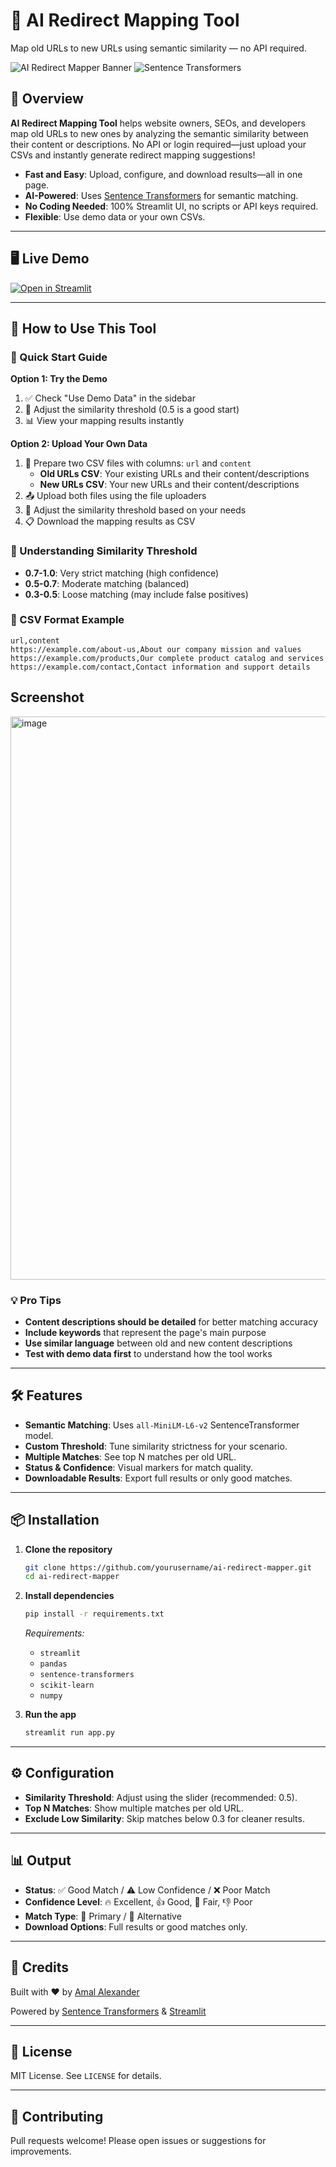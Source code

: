 # 🔄 AI Redirect Mapping Tool

Map old URLs to new URLs using semantic similarity — no API required.

![AI Redirect Mapper Banner](https://img.shields.io/badge/Streamlit-Powered-764ba2?logo=streamlit&style=for-the-badge)
![Sentence Transformers](https://img.shields.io/badge/SentenceTransformers-all--MiniLM--L6--v2-667eea?style=for-the-badge)

## 🚀 Overview

**AI Redirect Mapping Tool** helps website owners, SEOs, and developers map old URLs to new ones by analyzing the semantic similarity between their content or descriptions. No API or login required—just upload your CSVs and instantly generate redirect mapping suggestions!

- **Fast and Easy**: Upload, configure, and download results—all in one page.
- **AI-Powered**: Uses [Sentence Transformers](https://www.sbert.net/) for semantic matching.
- **No Coding Needed**: 100% Streamlit UI, no scripts or API keys required.
- **Flexible**: Use demo data or your own CSVs.

---

## 🖥️ Live Demo

[![Open in Streamlit](https://static.streamlit.io/badges/streamlit_badge_black_white.svg)](https://ai-redirect-mapping-tool-5nhju5qfztxfq5n9gpnbhl.streamlit.app/)

---

## 📖 How to Use This Tool

### 🚀 Quick Start Guide

**Option 1: Try the Demo**
1. ✅ Check "Use Demo Data" in the sidebar
2. 🎯 Adjust the similarity threshold (0.5 is a good start)
3. 📊 View your mapping results instantly

**Option 2: Upload Your Own Data**
1. 📁 Prepare two CSV files with columns: `url` and `content`
    - **Old URLs CSV**: Your existing URLs and their content/descriptions
    - **New URLs CSV**: Your new URLs and their content/descriptions
2. 📤 Upload both files using the file uploaders
3. 🎯 Adjust the similarity threshold based on your needs
4. 📋 Download the mapping results as CSV

### 🎯 Understanding Similarity Threshold

- **0.7-1.0**: Very strict matching (high confidence)
- **0.5-0.7**: Moderate matching (balanced)
- **0.3-0.5**: Loose matching (may include false positives)

### 📝 CSV Format Example

```csv
url,content
https://example.com/about-us,About our company mission and values
https://example.com/products,Our complete product catalog and services
https://example.com/contact,Contact information and support details
```
## Screenshot

<img width="1737" height="901" alt="image" src="https://github.com/user-attachments/assets/5970462e-dc7a-43e0-b09c-b034b9217e5c" />


### 💡 Pro Tips

- **Content descriptions should be detailed** for better matching accuracy
- **Include keywords** that represent the page's main purpose
- **Use similar language** between old and new content descriptions
- **Test with demo data first** to understand how the tool works

---

## 🛠️ Features

- **Semantic Matching**: Uses `all-MiniLM-L6-v2` SentenceTransformer model.
- **Custom Threshold**: Tune similarity strictness for your scenario.
- **Multiple Matches**: See top N matches per old URL.
- **Status & Confidence**: Visual markers for match quality.
- **Downloadable Results**: Export full results or only good matches.

---

## 📦 Installation

1. **Clone the repository**

    ```bash
    git clone https://github.com/yourusername/ai-redirect-mapper.git
    cd ai-redirect-mapper
    ```

2. **Install dependencies**

    ```bash
    pip install -r requirements.txt
    ```

    *Requirements:*
    - `streamlit`
    - `pandas`
    - `sentence-transformers`
    - `scikit-learn`
    - `numpy`

3. **Run the app**

    ```bash
    streamlit run app.py
    ```

---

## ⚙️ Configuration

- **Similarity Threshold**: Adjust using the slider (recommended: 0.5).
- **Top N Matches**: Show multiple matches per old URL.
- **Exclude Low Similarity**: Skip matches below 0.3 for cleaner results.

---

## 📊 Output

- **Status**: ✅ Good Match / ⚠️ Low Confidence / ❌ Poor Match
- **Confidence Level**: 🔥 Excellent, 👍 Good, 🤔 Fair, 👎 Poor
- **Match Type**: 🥇 Primary / 🥈 Alternative
- **Download Options**: Full results or good matches only.

---

## 👤 Credits

Built with ❤️ by [Amal Alexander](https://www.linkedin.com/in/amal-alexander-305780131/)

Powered by [Sentence Transformers](https://www.sbert.net/) & [Streamlit](https://streamlit.io/)

---

## 📄 License

MIT License. See `LICENSE` for details.

---

## 🤝 Contributing

Pull requests welcome! Please open issues or suggestions for improvements.
